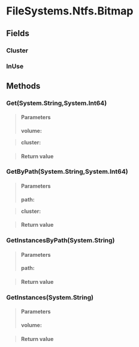 ﻿


# FileSystems.Ntfs.Bitmap

## Fields

### Cluster

### InUse

## Methods


### Get(System.String,System.Int64)

> #### Parameters
> **volume:** 

> **cluster:** 

> #### Return value
> 

### GetByPath(System.String,System.Int64)

> #### Parameters
> **path:** 

> **cluster:** 

> #### Return value
> 

### GetInstancesByPath(System.String)

> #### Parameters
> **path:** 

> #### Return value
> 

### GetInstances(System.String)

> #### Parameters
> **volume:** 

> #### Return value
> 